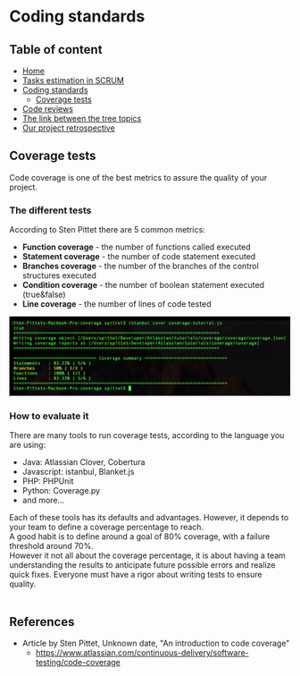 # Coding standards

## Table of content
* [Home](/README.md)
* [Tasks estimation in SCRUM](/readme-content/tasks-estimation.md)
* [Coding standards](/readme-content/coding-standards.md)
    * [Coverage tests](#coverage-tests)
* [Code reviews](/readme-content/code-reviews.md)
* [The link between the tree topics](/readme-content/topics-link.md)
* [Our project retrospective](/readme-content/project-retrospective.md)


## Coverage tests <br>

Code coverage is one of the best metrics to assure the quality of your project.

### The different tests<br>

According to Sten Pittet there are 5 common metrics:<br> 
- <b>Function coverage</b> - the number of functions called executed
- <b>Statement coverage</b> - the number of code statement executed
- <b>Branches coverage</b> - the number of the branches of the control structures executed
- <b>Condition coverage</b> - the number of boolean statement executed (true&false) 
- <b>Line coverage</b> - the number of lines of code tested<br>

<img src="./pictures/coding-standards/coverage-tests/tests-results.png"><br>

### How to evaluate it<br>

There are many tools to run coverage tests, according to the language you are using:<br>
- Java: Atlassian Clover, Cobertura
- Javascript: istanbul, Blanket.js
- PHP: PHPUnit
- Python: Coverage.py<br>
- and more...

Each of these tools has its defaults and advantages. However, it depends to your team to define a coverage percentage to reach.<br>
A good habit is to define around a goal of 80% coverage, with a failure threshold around 70%.<br>
However it not all about the coverage percentage, it is about having a team understanding the results to anticipate future possible errors and realize quick fixes. Everyone must have a rigor about writing tests to ensure quality.<br><br>


## References

- Article by Sten Pittet, Unknown date, "An introduction to code coverage"
    - https://www.atlassian.com/continuous-delivery/software-testing/code-coverage